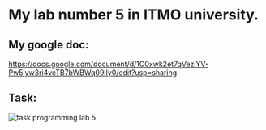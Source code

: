 # My lab number 5 in ITMO university.
## My google doc:
https://docs.google.com/document/d/1O0xwk2et7qVeziYV-Pw5lyw3ri4vcTB7bWBWq09lIy0/edit?usp=sharing
## Task:
![task programming lab 5](https://github.com/Danhout/Lab5/blob/master/src/main/resources/images/tz.png)
